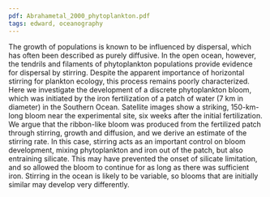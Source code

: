 ```yaml
---
pdf: Abrahametal_2000_phytoplankton.pdf
tags: edward, oceanography
---
```

The growth of populations is known to be influenced by dispersal, which has often been described as purely diffusive. In the open ocean, however, the tendrils and filaments of phytoplankton populations provide evidence for dispersal by stirring. Despite the apparent importance of horizontal stirring for plankton ecology, this process remains poorly characterized. Here we investigate the development of a discrete phytoplankton bloom, which was initiated by the iron fertilization of a patch of water (7 km in diameter) in the Southern Ocean. Satellite images show a striking, 150-km-long bloom near the experimental site, six weeks after the initial fertilization. We argue that the ribbon-like bloom was produced from the fertilized patch through stirring, growth and diffusion, and we derive an estimate of the stirring rate. In this case, stirring acts as an important control on bloom development, mixing phytoplankton and iron out of the patch, but also entraining silicate. This may have prevented the onset of silicate limitation, and so allowed the bloom to continue for as long as there was sufficient iron. Stirring in the ocean is likely to be variable, so blooms that are initially similar may develop very differently.
